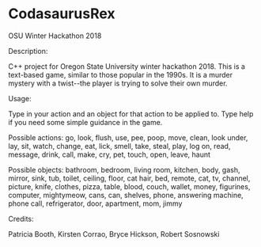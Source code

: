 # CodasaurusRex
OSU Winter Hackathon 2018

Description:

  C++ project for Oregon State University winter hackathon 2018. 
  This is a text-based game, similar to those popular in the 1990s. It is a 
  murder mystery with a twist--the player is trying to solve their own murder.
  
Usage:

  Type in your action and an object for that action to be applied to. Type help if you need some simple guidance in the game.
  
  Possible actions: go, look, flush, use, pee, poop, move, clean, look under, lay, sit, watch, change, eat, lick, smell, take, steal, play, log on, read, message, drink, call, make, cry, pet, touch, open, leave, haunt
  
  Possible objects: bathroom, bedroom, living room, kitchen, body, gash, mirror, sink, tub, toilet, ceiling, floor, cat hair, bed, remote, cat, tv, channel, picture, knife, clothes, pizza, table, blood, couch, wallet, money, figurines, computer, mightymeow, cans, can, shelves, phone, answering machine, phone call, refrigerator, door, apartment, mom, jimmy

Credits:

  Patricia Booth, Kirsten Corrao, Bryce Hickson, Robert Sosnowski

